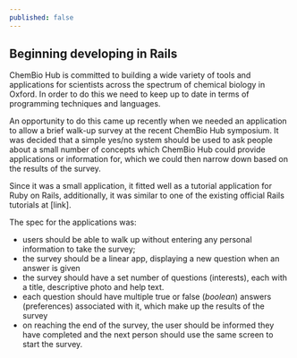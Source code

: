 ```yaml
---
published: false
---
```


## Beginning developing in Rails

ChemBio Hub is committed to building a wide variety of tools and applications for scientists across the spectrum of chemical biology in Oxford. In order to do this we need to keep up to date in terms of programming techniques and languages.

An opportunity to do this came up recently when we needed an application to allow a brief walk-up survey at the recent ChemBio Hub symposium. It was decided that a simple yes/no system should be used to ask people about a small number of concepts which ChemBio Hub could provide applications or information for, which we could then narrow down based on the results of the survey.

Since it was a small application, it fitted well as a tutorial application for Ruby on Rails, additionally, it was similar to one of the existing official Rails tutorials at [link].

The spec for the applications was:
- users should be able to walk up without entering any personal information to take the survey;
- the survey should be a linear app, displaying a new question when an answer is given
- the survey should have a set number of questions (interests), each with a title, descriptive photo and help text.
- each question should have multiple true or false (_boolean_) answers (preferences) associated with it, which make up the results of the survey
- on reaching the end of the survey, the user should be informed they have completed and the next person should use the same screen to start the survey.

